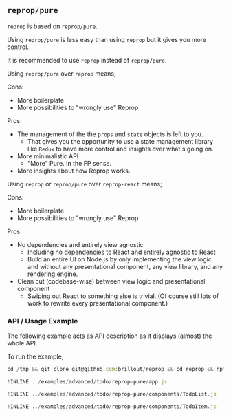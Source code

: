 ## `reprop/pure`

`reprop` is based on `reprop/pure`.

Using `reprop/pure` is less easy than using `reprop` but it gives you more control.

It is recommended to use `reprop` instead of `reprop/pure`.

<!---
In general it is expected that a vast majority of people will use `react-reprop` instead of `reprop/pure` directly.

If you don't know what the following bullet points are about then just ignore `reprop/pure` and use `react-reprop` instead.
-->

Using `reprop/pure` over `reprop` means;

Cons:
 - More boilerplate
 - More possibilities to "wrongly use" Reprop

Pros:
 - The management of the the `props` and `state` objects is left to you.
   - That gives you the opportunity to use a state management library like `Redux` to have more control and insights over what's going on.
 - More minimalistic API
   - "More" Pure. In the FP sense.
 - More insights about how Reprop works.


Using `reprop` or `reprop/pure` over `reprop-react` means;

Cons:
 - More boilerplate
 - More possibilities to "wrongly use" Reprop

Pros:
 - No dependencies and entirely view agnostic
   - Including no dependencies to React and entirely agnostic to React
   - Build an entire UI on Node.js by only implementing the view logic and without any presentational component, any view library, and any rendering engine.
 - Clean cut (codebase-wise) between view logic and presentational component
   - Swiping out React to something else is trivial. (Of course still lots of work to rewrite every presentational component.)



### API / Usage Example

The following example acts as API description as it displays (almost) the whole API.

To run the example;
~~~js
cd /tmp && git clone git@github.com:brillout/reprop && cd reprop && npm i && ./node_modules/.bin/lerna bootstrap && node ./examples/advanced/todo/reprop-pure
~~~

~~~js
!INLINE ../examples/advanced/todo/reprop-pure/app.js
~~~

~~~js
!INLINE ../examples/advanced/todo/reprop-pure/components/TodoList.js
~~~

~~~js
!INLINE ../examples/advanced/todo/reprop-pure/components/TodoItem.js
~~~

